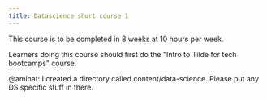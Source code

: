 ```yaml
---
title: Datascience short course 1
---
```


This course is to be completed in 8 weeks at 10 hours per week. 

Learners doing this course should first do the "Intro to Tilde for tech bootcamps" course.


@aminat: I created a directory called content/data-science. Please put any DS specific stuff in there. 
